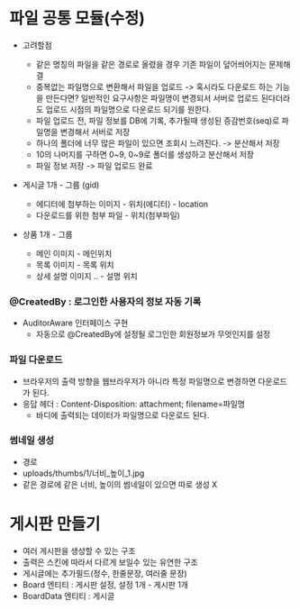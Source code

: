 # 파일 공통 모듈(수정)
- 고려할점 
    - 같은 명칭의 파일을 같은 경로로 올렸을 경우 기존 파일이 덮어씌어지는 문제해결
    - 중복없는 파일명으로 변환해서 파일을 업로드 -> 혹시라도 다운로드 하는 기능을 만든다면? 일반적인 요구사항은 파일명이 변경되서 서버로 업로드 된다더라도 업로드 시점의 파일명으로 다운로드 되기를 원한다.
    - 파일 업로드 전, 파일 정보를 DB에 기록, 추가될때 생성된 증감번호(seq)로 파일명을 변경해서 서버로 저장
    - 하나의 폴더에 너무 많은 파일이 있으면 조회시 느려진다. -> 분산해서 저장
    - 10의 나머지를 구하면 0~9, 0~9로 폴더를 생성하고 분산해서 저장 
  - 파일 정보 저장 -> 파일 업로드 완료
- 게시글 1개  - 그룹 (gid)
  - 에디터에 첨부하는 이미지 - 위치(에디터)  - location 
  - 다운로드를 위한 첨부 파일 - 위치(첨부파일)
  
- 상품 1개 - 그룹 
  - 메인 이미지 - 메인위치
  - 목록 이미지 - 목록 위치 
  - 상세 설명 이미지 .. - 설명 위치

### @CreatedBy : 로그인한 사용자의 정보 자동 기록
- AuditorAware 인터페이스 구현
    - 자동으로 @CreatedBy에 설정될 로그인한 회원정보가 무엇인지를 설정

### 파일 다운로드 
- 브라우저의 출력 방향을 웹브라우저가 아니라 특정 파일명으로 변경하면 다운로드가 된다.
- 응답 헤더 : Content-Disposition: attachment; filename=파일명
  - 바디에 출력되는 데이터가 파일명으로 다운로드 된다.

### 썸네일 생성 
- 경로 
- uploads/thumbs/1/너비_높이_1.jpg
- 같은 경로에 같은 너비, 높이의 썸네일이 있으면 따로 생성 X

# 게시판 만들기 
- 여러 게시판을 생성할 수 있는 구조 
- 출력은 스킨에 따라서 다르게 보일수 있는 유연한 구조 
- 게시글에는 추가필드(정수, 한줄문장, 여러줄 문장)
- Board 엔티티 : 게시판 설정, 설정 1개 - 게시판 1개
- BoardData 엔티티 : 게시글
